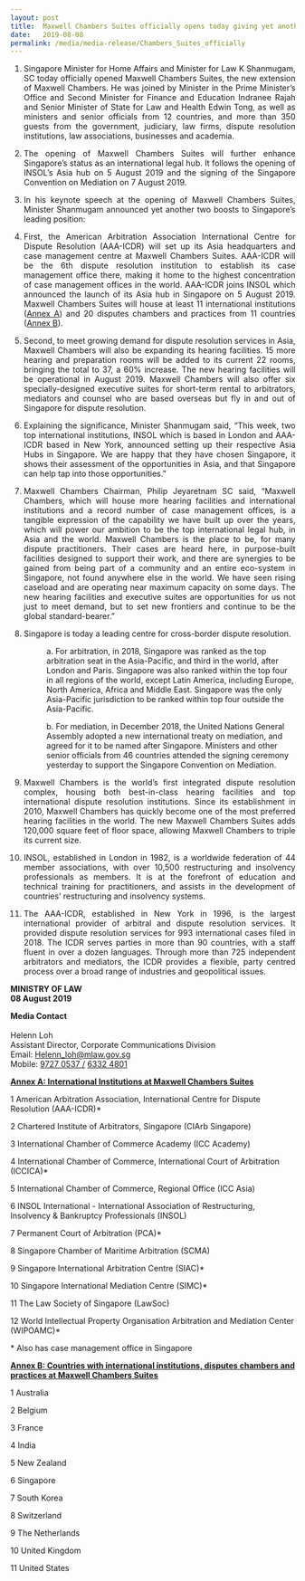 ```yaml
---
layout: post
title:  Maxwell Chambers Suites officially opens today giving yet another boost to Singapore’s legal hub position
date:   2019-08-08
permalink: /media/media-release/Chambers_Suites_officially
---
```


<div>
                    <ol type="1" >
                      <li>
                        <p align="justify">
                            Singapore Minister for Home Affairs and Minister for Law K Shanmugam, SC today officially opened Maxwell Chambers Suites, the new extension of Maxwell Chambers. He was joined by Minister in the Prime Minister’s Office and Second Minister for Finance and Education Indranee Rajah and Senior Minister of State for Law and Health Edwin Tong, as well as ministers and senior officials from 12 countries, and more than 350 guests from the government, judiciary, law firms, dispute resolution institutions, law associations, businesses and academia.
                        </p>
                      </li>
                      <li>
                       <p align="justify">
                            The opening of Maxwell Chambers Suites will further enhance Singapore’s status as an international legal hub. It follows the opening of INSOL’s Asia hub on 5 August 2019 and the signing of the Singapore Convention on Mediation on 7 August 2019.
                        </p>
                      </li>
                      <li>
                        <p align="justify">
                            In his keynote speech at the opening of Maxwell Chambers Suites, Minister Shanmugam announced yet another two boosts to Singapore’s leading position:
                        </p>
                       </li>
                            <li>
                               <p align="justify">
                                First, the American Arbitration Association International Centre for Dispute Resolution (AAA-ICDR) will set up its Asia headquarters and case management centre at Maxwell Chambers Suites. AAA-ICDR will be the 6th dispute resolution institution to establish its case management office there, making it home to the highest concentration of case management offices in the world. AAA-ICDR joins INSOL which announced the launch of its Asia hub in Singapore on 5 August 2019. Maxwell Chambers Suites will house at least 11 international institutions (<a href="#Annex_A" class="linkunderline">Annex A</a>) and 20 disputes chambers and practices from 11 countries (<a href="#Annex_B" class="linkunderline">Annex B</a>).
                              </p>
                            </li>
                            <li>
                               <p align="justify">
                                Second, to meet growing demand for dispute resolution services in Asia, Maxwell Chambers will also be expanding its hearing facilities. 15 more hearing and preparation rooms will be added to its current 22 rooms, bringing the total to 37, a 60% increase. The new hearing facilities will be operational in August 2019. Maxwell Chambers will also offer six specially-designed executive suites for short-term rental to arbitrators, mediators and counsel who are based overseas but fly in and out of Singapore for dispute resolution.
                              </p>
                            </li>
                      <li>
                       <p align="justify">
                            Explaining the significance, Minister Shanmugam said, “This week, two top international institutions, INSOL which is based in London and AAA-ICDR based in New York, announced setting up their respective Asia Hubs in Singapore. We are happy that they have chosen Singapore, it shows their assessment of the opportunities in Asia, and that Singapore can help tap into those opportunities.”
                        </p>
                      </li>
                      <li>
                       <p align="justify">
                            Maxwell Chambers Chairman, Philip Jeyaretnam SC said, “Maxwell Chambers, which will house more hearing facilities and international institutions and a record number of case management offices, is a tangible expression of the capability we have built up over the years, which will power our ambition to be the top international legal hub, in Asia and the world. Maxwell Chambers is the place to be, for many dispute practitioners. Their cases are heard here, in purpose-built facilities designed to support their work, and there are synergies to be gained from being part of a community and an entire eco-system in Singapore, not found anywhere else in the world. We have seen rising caseload and are operating near maximum capacity on some days. The new hearing facilities and executive suites are opportunities for us not just to meet demand, but to set new frontiers and continue to be the global standard-bearer.”
                        </p>
                      </li>
                      <li>
                       <p align="justify">
                            Singapore is today a leading centre for cross-border dispute resolution.
                        </p>
                            <p style="margin-left: 40px">
                                a.    For arbitration, in 2018, Singapore was ranked as the top arbitration seat in the Asia-Pacific, and third in the world, after London and Paris. Singapore was also ranked within the top four in all regions of the world, except Latin America, including Europe, North America, Africa and Middle East. Singapore was the only Asia-Pacific jurisdiction to be ranked within top four outside the Asia-Pacific.</p>
                            <p style="margin-left: 40px">
                                b.    For mediation, in December 2018, the United Nations General Assembly adopted a new international treaty on mediation, and agreed for it to be named after Singapore. Ministers and other senior officials from 46 countries attended the signing ceremony yesterday to support the Singapore Convention on Mediation.
                            </p>
                     </li>
                      <li>
                          <p align="justify">
                              Maxwell Chambers is the world’s first integrated dispute resolution complex, housing both best-in-class hearing facilities and top international dispute resolution institutions. Since its establishment in 2010, Maxwell Chambers has quickly become one of the most preferred hearing facilities in the world. The new Maxwell Chambers Suites adds 120,000 square feet of floor space, allowing Maxwell Chambers to triple its current size.
                          </p>
                        </li>
                        <li>
                            <p align="justify">
                                INSOL, established in London in 1982, is a worldwide federation of 44 member associations, with over 10,500 restructuring and insolvency professionals as members. It is at the forefront of education and technical training for practitioners, and assists in the development of countries’ restructuring and insolvency systems.
                            </p>
                        </li>
                        <li>
                            <p align="justify">
                                The AAA-ICDR, established in New York in 1996, is the largest international provider of arbitral and dispute resolution services. It provided dispute resolution services for 993 international cases filed in 2018. The ICDR serves parties in more than 90 countries, with a staff fluent in over a dozen languages. Through more than 725 independent arbitrators and mediators, the ICDR provides a flexible, party centred process over a broad range of industries and geopolitical issues.
                            </p>
                        </li>
 </ol>
  <p>
<b> MINISTRY OF LAW </b> <br> <b> 08 August 2019 </b>  
  </p>               
<b> Media Contact </b> <br><br>
Helenn Loh <br>
Assistant Director, Corporate Communications Division <br>
Email: <a href="mailto:Helenn_loh@mlaw.gov.sg">Helenn_loh@mlaw.gov.sg </a> <br>
Mobile: <a href="tel:+6597270537"> 9727 0537 /</a>   <a href="tel:+6563324801">6332 4801</a> 

 <a name="Annex_A"> </a>
<p><strong><a href="#Annex_A" class="linkunderline"> Annex A: International Institutions at Maxwell Chambers Suites</a></strong></p>
<p> 1      American Arbitration Association, International Centre for Dispute Resolution (AAA-ICDR)<span class="color--red"><span class="color--red">*</span></span></p> 
<p> 2      Chartered Institute of Arbitrators, Singapore (CIArb Singapore)</p>
<p> 3      International Chamber of Commerce Academy (ICC Academy)</p> 
<p> 4      International Chamber of Commerce, International Court of Arbitration (ICCICA)<span class="color--red">*</span></p>
<p> 5      International Chamber of Commerce, Regional Office (ICC Asia)</li> 
<p> 6      INSOL International - International Association of Restructuring, Insolvency & Bankruptcy Professionals (INSOL)</p> 
<p> 7      Permanent Court of Arbitration (PCA)<span class="color:red">*</span></p>
<p> 8      Singapore Chamber of Maritime Arbitration (SCMA)</p>
<p> 9      Singapore International Arbitration Centre (SIAC)<span class="color:red">*</span></p>
<p> 10     Singapore International Mediation Centre (SIMC)<span class="color:red">*</span></p>
<p> 11     The Law Society of Singapore (LawSoc)</p> 
<p> 12     World Intellectual Property Organisation Arbitration and Mediation Center (WIPOAMC)<span class="color:red">*</span></p> 
<p><span class="color:red">*</span> Also has case management office in Singapore</p>
<a name="Annex_B"> </a>
<p><strong><a href="#Annex_B" class="linkunderline"> 
Annex B: Countries with international institutions, disputes chambers and practices at Maxwell Chambers Suites </a></strong></p>
<p> 1     Australia</p> 
<p> 2     Belgium</p>
<p> 3     France</p> 
<p> 4     India</p> 
<p> 5     New Zealand</p> 
<p> 6     Singapore</p> 
<p> 7     South Korea</p> 
<p> 8     Switzerland</p> 
<p> 9     The Netherlands</p> 
<p> 10    United Kingdom</p> 
<p> 11    United States</p> 
               
               
